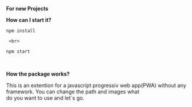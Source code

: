  **For new Projects**
 <br>
 
 **How can I start it?**<br>
 ```
 npm install
 ```
     <br>
 
 ```
 npm start
 ```
 <br>

**How the package works?**
<br>

  This is an extention for a javascript progressiv web app(PWA) without any framework. You can change the path and images what<br>
  do you want to use and let´s go. <br><br>

  
